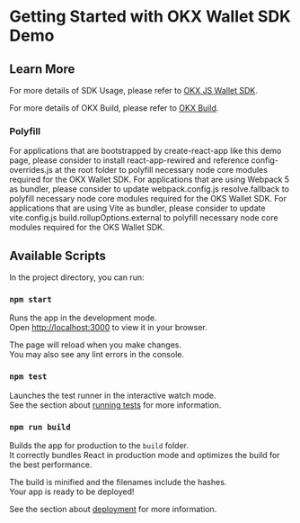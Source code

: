 # Getting Started with OKX Wallet SDK Demo

## Learn More

For more details of SDK Usage, please refer to [OKX JS Wallet SDK](https://github.com/okx/js-wallet-sdk).

For more details of OKX Build, please refer to [OKX Build](https://www.okx.com/web3/build/docs/home/welcome).

### Polyfill

For applications that are bootstrapped by create-react-app like this demo page, please consider to install react-app-rewired and reference config-overrides.js at the root folder to polyfill necessary node core modules required for the OKX Wallet SDK.
For applications that are using Webpack 5 as bundler, please consider to update webpack.config.js resolve.fallback to polyfill necessary node core modules required for the OKS Wallet SDK.
For applications that are using Vite as bundler, please consider to update vite.config.js build.rollupOptions.external to polyfill necessary node core modules required for the OKS Wallet SDK.

## Available Scripts

In the project directory, you can run:

### `npm start`

Runs the app in the development mode.\
Open [http://localhost:3000](http://localhost:3000) to view it in your browser.

The page will reload when you make changes.\
You may also see any lint errors in the console.

### `npm test`

Launches the test runner in the interactive watch mode.\
See the section about [running tests](https://facebook.github.io/create-react-app/docs/running-tests) for more information.

### `npm run build`

Builds the app for production to the `build` folder.\
It correctly bundles React in production mode and optimizes the build for the best performance.

The build is minified and the filenames include the hashes.\
Your app is ready to be deployed!

See the section about [deployment](https://facebook.github.io/create-react-app/docs/deployment) for more information.
